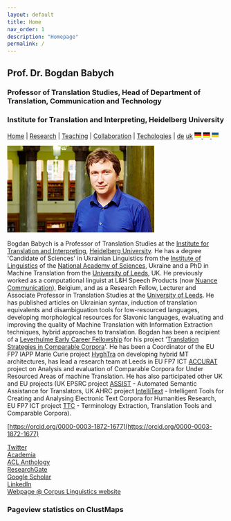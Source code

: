 ```yaml
---
layout: default
title: Home
nav_order: 1
description: "Homepage"
permalink: /
---
```


## Prof. Dr. Bogdan Babych
### Professor of Translation Studies, Head of Department of Translation, Communication and Technology
### Institute for Translation and Interpreting, Heidelberg University

[Home](index.md) | [Research](research.md) | [Teaching](teaching.md) | [Collaboration](collaboration.md) | [Techologies](techlabs.md) | [de](de_index.md) [uk](uk_index.md)  <a href="de_index.html"> <img src="/de_l_flag.png" alt="Image" /> </a> [ ![Image](de_l_flag.png) ](/de_index.md) [ ![Image](uk_l_flag.png) ](https://bogdanbabych.github.io/uk_index.md)

![Image](/assets/img/Bogdan_Babych.jpg)

Bogdan Babych is a Professor of Translation Studies at the [Institute for Translation and Interpreting](https://www.uni-heidelberg.de/fakultaeten/neuphil/iask/sued/index.html), [Heidelberg University](https://www.uni-heidelberg.de/en). He has a degree 'Candidate of Sciences' in Ukrainian Linguistics from the [Institute of Linguistics](http://www.nas.gov.ua/EN/Org/Pages/default.aspx?OrgID=0000284) of the [National Academy of Sciences](http://www.nas.gov.ua/EN/Pages/default.aspx), Ukraine and a PhD in Machine Translation from the [University of Leeds](https://www.leeds.ac.uk/), UK. He previously worked as a computational linguist at L&H Speech Products (now [Nuance Communication](https://www.nuance.com/en-gb/index.html)), Belgium, and as a Research Fellow, Lecturer and Associate Professor in Translation Studies at the [University of Leeds](https://ahc.leeds.ac.uk/centre-translation-studies-research). He has published articles on Ukrainian syntax, induction of translation equivalents and disambiguation tools for low-resourced languages, developing morphological resources for Slavonic languages, evaluating and improving the quality of Machine Translation with Information Extraction techniques, hybrid approaches to translation. Bogdan has been a recipient of a [Leverhulme Early Career Fellowship](https://www.leverhulme.ac.uk/early-career-fellowships) for his project '[Translation Strategies in Comparable Corpora](proj2007leverhulme.md)'. He has been a Coordinator of the EU FP7 IAPP Marie Curie project [HyghTra](https://lingenio.de/en/research/projects/hyghtra/) on developing hybrid MT architectures, has lead a research team at Leeds in EU FP7 ICT [ACCURAT](http://www.accurat-project.eu) project on Analysis and evaluation of Comparable Corpora for Under Resourced Areas of machine Translation. He has also participated other UK and EU projects (UK EPSRC project [ASSIST](http://ucrel.lancs.ac.uk/projects/assist/) - Automated Semantic Assistance for Translators, UK AHRC project [IntelliText](http://corpus.leeds.ac.uk/it/) - Intelligent Tools for Creating and Analysing Electronic Text Corpora for Humanities Research, EU FP7 ICT project [TTC](http://www.ttc-project.eu) - Terminology Extraction, Translation Tools and Comparable Corpora).


[https://orcid.org/0000-0003-1872-1677](https://orcid.org/0000-0003-1872-1677)

[Twitter](https://twitter.com/b_babych)  
[Academia](https://uni-heidelberg.academia.edu/BogdanBabych)  
[ACL Anthology](https://www.aclweb.org/anthology/people/b/bogdan-babych/)  
[ResearchGate](https://www.researchgate.net/profile/Bogdan_Babych)  
[Google Scholar](https://scholar.google.co.uk/citations?user=tCCIynYAAAAJ&hl=en)  
[LinkedIn](https://www.linkedin.com/in/bogdan-babych-767a9219/)  
[Webpage @ Corpus Linguistics website](http://corpus.leeds.ac.uk/bogdan/)


### Pageview statistics on ClustMaps

<script type="text/javascript" id="clustrmaps" src="//clustrmaps.com/map_v2.js?d=Y5Mn8ovEJ_-bNgGiMjV25n6CqBSHuX9xk8NbHaTTPCw&cl=ffffff&w=a">
</script>
